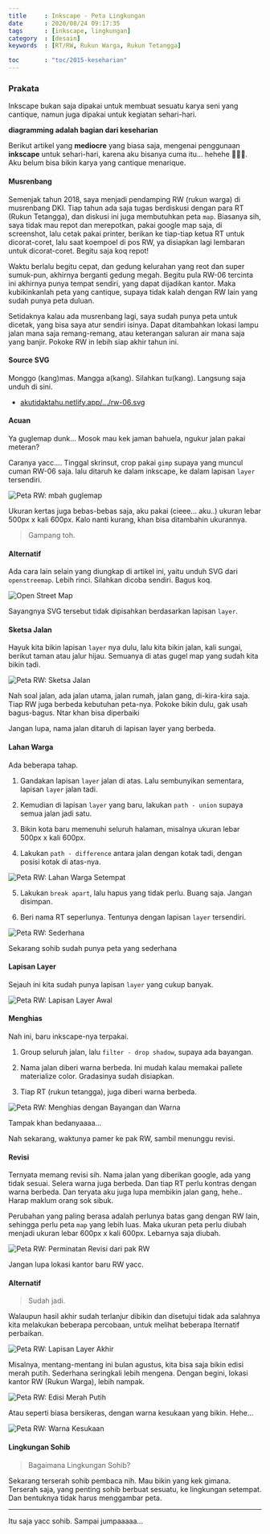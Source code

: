 ```yaml
---
title     : Inkscape - Peta Lingkungan
date      : 2020/08/24 09:17:35
tags      : [inkscape, lingkungan]
category  : [desain]
keywords  : [RT/RW, Rukun Warga, Rukun Tetangga]

toc       : "toc/2015-keseharian"
---
```


### Prakata

Inkscape bukan saja dipakai untuk membuat
sesuatu karya seni yang cantique,
namun juga dipakai untuk kegiatan sehari-hari.

__diagramming adalah bagian dari keseharian__

Berikut artikel yang __mediocre__ yang biasa saja,
mengenai penggunaan __inkscape__ untuk sehari-hari,
karena aku bisanya cuma itu... hehehe 🤦🏻‍♂️.
Aku belum bisa bikin karya yang cantique menarique.

#### Musrenbang

Semenjak tahun 2018,
saya menjadi pendamping RW (rukun warga) di musrenbang DKI.
Tiap tahun ada saja tugas berdiskusi dengan para RT (Rukun Tetangga),
dan diskusi ini juga membutuhkan peta `map`. 
Biasanya sih, saya tidak mau repot dan merepotkan,
pakai google map saja, di screenshot, lalu cetak pakai printer,
berikan ke tiap-tiap ketua RT untuk dicorat-coret,
lalu saat koempoel di pos RW,
ya disiapkan lagi lembaran untuk dicorat-coret.
Begitu saja koq repot!

Waktu berlalu begitu cepat,
dan gedung kelurahan yang reot dan super sumuk-pun,
akhirnya berganti gedung megah.
Begitu pula RW-06 tercinta ini akhirnya punya tempat sendiri,
yang dapat dijadikan kantor.
Maka kubikinkanlah peta yang cantique,
supaya tidak kalah dengan RW lain yang sudah punya peta duluan.

Setidaknya kalau ada musrenbang lagi,
saya sudah punya peta untuk dicetak,
yang bisa saya atur sendiri isinya.
Dapat ditambahkan lokasi lampu jalan mana saja remang-remang,
atau keterangan saluran air mana saja yang banjir.
Pokoke RW in lebih siap akhir tahun ini.

#### Source SVG

Monggo (kang)mas. Mangga a(kang). Silahkan tu(kang).
Langsung saja unduh di sini.

* [akutidaktahu.netlify.app/.../rw-06.svg][source-svg]

#### Acuan

Ya guglemap dunk...
Mosok mau kek jaman bahuela, ngukur jalan pakai meteran?

Caranya yacc....
Tinggal skrinsut, crop pakai `gimp` supaya yang muncul cuman RW-06 saja.
lalu ditaruh ke dalam inkscape, ke dalam lapisan `layer` tersendiri.

![Peta RW: mbah guglemap][image-gugelmap]

Ukuran kertas juga bebas-bebas saja,
aku pakai (cieee... aku..) ukuran lebar 500px x kali 600px.
Kalo nanti kurang, khan bisa ditambahin ukurannya.

> Gampang toh.

#### Alternatif

Ada cara lain selain yang diungkap di artikel ini,
yaitu unduh SVG dari `openstreemap`.
Lebih rinci. Silahkan dicoba sendiri. Bagus koq.

![Open Street Map][openstreetmap]

Sayangnya SVG tersebut tidak dipisahkan berdasarkan lapisan `layer`.

#### Sketsa Jalan

Hayuk kita bikin lapisan `layer` nya dulu,
lalu kita bikin jalan, kali sungai, berikut taman atau jalur hijau.
Semuanya di atas gugel map yang sudah kita bikin tadi.

![Peta RW: Sketsa Jalan][image-sketsa]

Nah soal jalan, ada jalan utama, jalan rumah,
jalan gang, di-kira-kira saja.
Tiap RW juga berbeda kebutuhan peta-nya.
Pokoke bikin dulu, gak usah bagus-bagus.
Ntar khan bisa diperbaiki

Jangan lupa, nama jalan ditaruh di lapisan layer yang berbeda.

#### Lahan Warga

Ada beberapa tahap.

1. Gandakan lapisan `layer` jalan di atas.
   Lalu sembunyikan sementara, lapisan `layer` jalan tadi.

2. Kemudian di lapisan `layer` yang baru,
   lakukan `path - union` supaya semua jalan jadi satu.

3. Bikin kota baru memenuhi seluruh halaman,
   misalnya ukuran lebar 500px x kali 600px.

4. Lakukan `path - difference` antara jalan dengan kotak tadi,
   dengan posisi kotak di atas-nya.

![Peta RW: Lahan Warga Setempat][image-lahan]

5. Lakukan `break apart`, lalu hapus yang tidak perlu.
   Buang saja. Jangan disimpan.

6. Beri nama RT seperlunya.
   Tentunya dengan lapisan `layer` tersendiri.

![Peta RW: Sederhana][image-sederhana]

Sekarang sohib sudah punya peta yang sederhana

#### Lapisan Layer

Sejauh ini kita sudah punya lapisan `layer` yang cukup banyak.

![Peta RW: Lapisan Layer Awal][image-lapisan-04]

#### Menghias

Nah ini, baru inkscape-nya terpakai.

1. Group seluruh jalan, lalu `filter - drop shadow`,
   supaya ada bayangan.

2. Nama jalan diberi warna berbeda.
   Ini mudah kalau memakai pallete materialize color.
   Gradasinya sudah disiapkan.

3. Tiap RT (rukun tetangga),
   juga diberi warna berbeda.

![Peta RW: Menghias dengan Bayangan dan Warna][image-bayangan]

Tampak khan bedanyaaaa...

Nah sekarang, waktunya pamer ke pak RW,
sambil menunggu revisi.

#### Revisi

Ternyata memang revisi sih.
Nama jalan yang diberikan google, ada yang tidak sesuai.
Selera warna juga berbeda.
Dan tiap RT perlu kontras dengan warna berbeda.
Dan teryata aku juga lupa membikin jalan gang, hehe..
Harap maklum orang sok sibuk.

Perubahan yang paling berasa adalah perlunya batas gang dengan RW lain,
sehingga perlu peta `map` yang lebih luas.
Maka ukuran peta perlu diubah menjadi ukuran lebar 600px x kali 600px.
Lebarnya saja diubah.

![Peta RW: Perminatan Revisi dari pak RW][image-revisi]

Jangan lupa lokasi kantor baru RW yacc.

#### Alternatif

> Sudah jadi.

Walaupun hasil akhir sudah terlanjur dibikin dan disetujui
tidak ada salahnya kita melakukan beberapa percobaan,
untuk melihat beberapa lternatif perbaikan.

![Peta RW: Lapisan Layer Akhir][image-lapisan-07]

Misalnya, mentang-mentang ini bulan agustus,
kita bisa saja bikin edisi merah putih.
Sederhana seringkali lebih mengena.
Dengan begini, lokasi kantor RW (Rukun Warga), lebih nampak.

![Peta RW: Edisi Merah Putih][image-bendera]

Atau seperti biasa bersikeras,
dengan warna kesukaan yang bikin. Hehe...

![Peta RW: Warna Kesukaan][image-kesukaan]

#### Lingkungan Sohib

> Bagaimana Lingkungan Sohib?

Sekarang terserah sohib pembaca nih.
Mau bikin yang kek gimana.
Terserah saja, yang penting sohib berbuat sesuatu,
ke lingkungan setempat.
Dan bentuknya tidak harus menggambar peta.

-- -- --

Itu saja yacc sohib. Sampai jumpaaaaa...

[//]: <> ( -- -- -- links below -- -- -- )

[source-svg]:       /posts/desain/2020/08-map/rw-06.svg
[image-gugelmap]:   /posts/desain/2020/08-map/01-gugelmap.png
[image-sketsa]:     /posts/desain/2020/08-map/02-sketsa.png
[image-lahan]:      /posts/desain/2020/08-map/03-lahan-warga.png
[image-sederhana]:  /posts/desain/2020/08-map/04-peta-sederhana.png
[image-lapisan-04]: /posts/desain/2020/08-map/04-lapisan-layers.png
[image-bayangan]:   /posts/desain/2020/08-map/05-bayangan.png
[image-revisi]:     /posts/desain/2020/08-map/06-revisi.png
[image-lapisan-07]: /posts/desain/2020/08-map/07-lapisan-layers.png
[image-bendera]:    /posts/desain/2020/08-map/07-merah-putih.png
[image-kesukaan]:   /posts/desain/2020/08-map/07-kesukaan.png
[openstreetmap]:    /posts/desain/2020/08-map/openstreetmap.png
